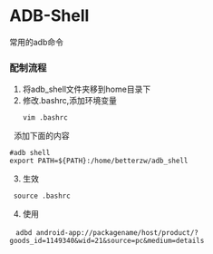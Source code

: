 # ADB-Shell
常用的adb命令


### 配制流程


1. 将adb_shell文件夹移到home目录下
2. 修改.bashrc,添加环境变量
   ```
   vim .bashrc
   ```
   
   添加下面的内容
   ```
   #adb shell
   export PATH=${PATH}:/home/betterzw/adb_shell
   ```
3. 生效

 ``` source .bashrc```
  
4. 使用
   
  ``` adbd android-app://packagename/host/product/?goods_id=1149340&wid=21&source=pc&medium=details```

